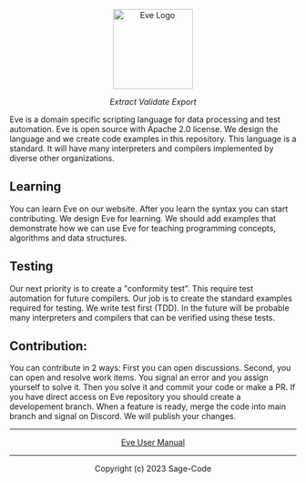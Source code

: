 <p align="center">
<a href="https://sagecode.pro/eve" target="_blank" align="center">
<img src="https://sagecode.pro/eve/img/eve-logo.svg" alt="Eve Logo" width="140"></img>
</a>
</p>

<p align="center"><em>Extract Validate Export</em></p>

<p>Eve is a domain specific scripting language for data processing and test automation. Eve is open source with Apache 2.0 license. We design the language and we create code examples in this repository. This language is a standard. It will have many interpreters and compilers implemented by diverse other organizations.</p>

  
<h2>Learning</h2>

<p>You can learn Eve on our website. After you learn the syntax you can start contributing. We design Eve for learning. We should add examples that demonstrate how we can use Eve for teaching programming concepts, algorithms and data structures.</p>

<h2>Testing</h2>

<p>Our next priority is to create a "conformity test". This require test automation for future compilers. Our job is to create the standard examples required for testing. We write test first (TDD). In the future will be probable many interpreters and compilers that can be verified using these tests.</p>
  
<h2>Contribution:</h2>

<p>You can contribute in 2 ways: First you can open discussions. Second, you can open and resolve work items. You signal an error and you assign yourself to solve it. Then you solve it and commit your code or make a PR. If you have direct access on Eve repository you should create a developement branch. When a feature is ready, merge the code into main branch and signal on Discord. We will publish your changes.</p>

-------------------------------------------------------------------
<p align="center">
   <a href=https://sagecode.pro/maj/index.html>Eve User Manual</a>
</p>

-------------------------------------------------------------------
<p align="center">
Copyright (c) 2023 Sage-Code
</p>